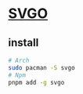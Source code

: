 # [SVGO](https://github.com/svg/svgo)

## install

```sh
# Arch
sudo pacman -S svgo
# Npm
pnpm add -g svgo
```
